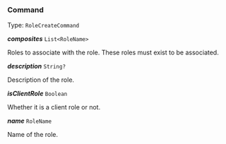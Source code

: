 

### Command

Type: `RoleCreateCommand`



  
<article>

***composites*** `List<RoleName>` 

Roles to associate with the role. These roles must exist to be associated.

</article>
<article>

***description*** `String?` 

Description of the role.

</article>
<article>

***isClientRole*** `Boolean` 

Whether it is a client role or not.

</article>
<article>

***name*** `RoleName` 

Name of the role.

</article>

